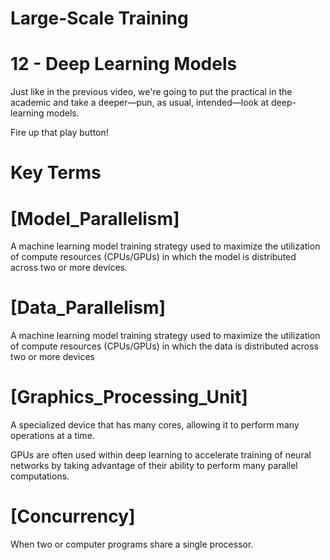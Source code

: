 # Large-Scale Training

# 12 - Deep Learning Models

Just like in the previous video, we're going to put the practical in the academic 
and take a deeper—pun, as usual, intended—look at deep-learning models.

Fire up that play button!

# Key Terms

# [Model_Parallelism]
A machine learning model training strategy used to maximize the utilization of 
compute resources (CPUs/GPUs) in which the model is distributed across two or 
more devices.
    
# [Data_Parallelism]
A machine learning model training strategy used to maximize the utilization of 
compute resources (CPUs/GPUs) in which the data is distributed across two or 
more devices
    
# [Graphics_Processing_Unit]

  A specialized device that has many cores, allowing it to perform many
  operations at a time.

  GPUs are often used within deep learning to accelerate training of neural
  networks by taking advantage of their ability to perform many parallel
  computations.

# [Concurrency]
When two or computer programs share a single processor.
